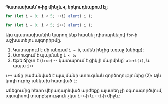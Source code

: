 **Պատասխան՝ `0`֊ից մինչև `4`, երկու դեպքում էլ։**

```js run
for (let i = 0; i < 5; ++i) alert( i );

for (let i = 0; i < 5; i++) alert( i );
```

Այս պատասխանին կարող ենք հասնել դիտարկելով `for`֊ի աշխատելու ալգորիթմը․

1. Կատարում է մի անգամ `i = 0`, ամեն ինչից առաջ (սկիզբ)։
2. Ստուգում է պայմանը `i < 5`։
3. Եթե ճիշտ է (`true`) -- կատարում է ցիկլի մարմինը՝ `alert(i)`, և ապա `i++`

`i++` աճը բաժանված է պայմանի ստուգման գործողությունից (2)։ Այն կոդի ուրիշ անկախ հատված է։

Աճեցումից հետո վերադարձված արժեքը այստեղ չի օգտագործվում, այսպիսով տարբերություն չկա `i++`֊ի և `++i`֊ի միջև։
